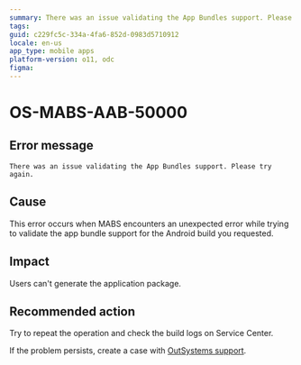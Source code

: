 ```yaml
---
summary: There was an issue validating the App Bundles support. Please try again.
tags:
guid: c229fc5c-334a-4fa6-852d-0983d5710912
locale: en-us
app_type: mobile apps
platform-version: o11, odc
figma:
---
```


# OS-MABS-AAB-50000

## Error message

`There was an issue validating the App Bundles support. Please try again.`

## Cause

This error occurs when MABS encounters an unexpected error while trying to validate the app bundle support for the Android build you requested.

## Impact

Users can't generate the application package.

## Recommended action

Try to repeat the operation and check the build logs on Service Center.

If the problem persists, create a case with [OutSystems support](https://www.outsystems.com/support/portal/open-support-case?ErrorCode=OS-MABS-AAB-50000).
